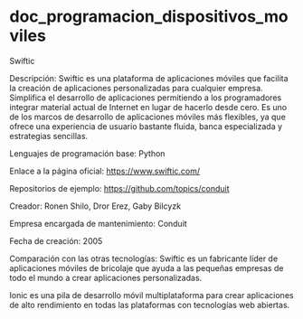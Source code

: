 # doc_programacion_dispositivos_moviles
 
Swiftic 

 

Descripción: Swiftic es una plataforma de aplicaciones móviles que facilita la creación de aplicaciones personalizadas para cualquier empresa. Simplifica el desarrollo de aplicaciones permitiendo a los programadores integrar material actual de Internet en lugar de hacerlo desde cero. Es uno de los marcos de desarrollo de aplicaciones móviles más flexibles, ya que ofrece una experiencia de usuario bastante fluida, banca especializada y estrategias sencillas. 

 

Lenguajes de programación base: Python 

Enlace a la página oficial: https://www.swiftic.com/  

Repositorios de ejemplo: https://github.com/topics/conduit  

Creador: Ronen Shilo, Dror Erez, Gaby Bilcyzk 

Empresa encargada de mantenimiento: Conduit  

Fecha de creación: 2005 

Comparación con las otras tecnologías: Swiftic es un fabricante líder de aplicaciones móviles de bricolaje que ayuda a las pequeñas empresas de todo el mundo a crear aplicaciones personalizadas. 

Ionic es una pila de desarrollo móvil multiplataforma para crear aplicaciones de alto rendimiento en todas las plataformas con tecnologías web abiertas. 

 

 